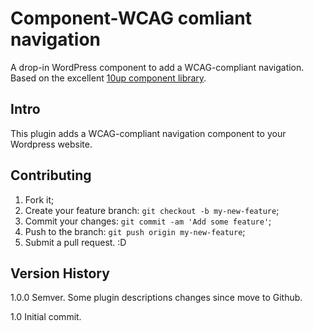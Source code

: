 # Component-WCAG comliant navigation

A drop-in WordPress component to add a WCAG-compliant navigation. Based on the excellent [10up component library](https://github.com/10up/wp-component-library). 

## Intro

This plugin adds a WCAG-compliant navigation component to your Wordpress website. 

## Contributing

1. Fork it;
2. Create your feature branch: `git checkout -b my-new-feature`;
3. Commit your changes: `git commit -am 'Add some feature'`;
4. Push to the branch: `git push origin my-new-feature`;
5. Submit a pull request. :D

## Version History

1.0.0   Semver. Some plugin descriptions changes since move to Github.

1.0     Initial commit.
